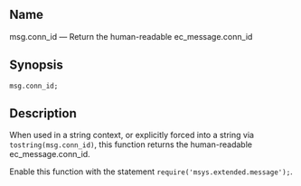 <a name="lua.ref.msg.conn_id"></a>
## Name

msg.conn_id — Return the human-readable ec_message.conn_id

<a name="idp16610752"></a>
## Synopsis

`msg.conn_id;`

<a name="idp16612992"></a>
## Description

When used in a string context, or explicitly forced into a string via `tostring(msg.conn_id)`, this function returns the human-readable ec_message.conn_id.

Enable this function with the statement `require('msys.extended.message');`.
